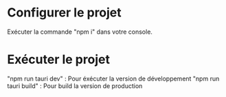 # Configurer le projet

Exécuter la commande "npm i" dans votre console.

# Exécuter le projet

"npm run tauri dev" : Pour éxécuter la version de développement
"npm run tauri build" : Pour build la version de production

